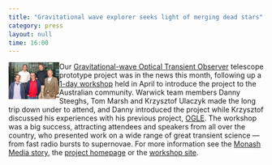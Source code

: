 ```yaml
---
title: "Gravitational wave explorer seeks light of merging dead stars"
category: press
layout: null
time: 16:00
---
```

<!-- converted from blosxom format post using convert.pl dkg 22.1.2022 -->
<a href="http://monash.edu/news/show/gravitational-wave-explorer-seeks-light-of-merging-dead-stars"><img src="images/goto_team.jpg" width="100" align="left"></a>
Our 
<a href="http://goto-observatory.org">Gravitational-wave Optical Transient Observer</a> 
telescope prototype project was in the news this month, following up a 
<a href="http://goto-observatory.org/wiki/index.php?n=Public.2015Workshop">1-day workshop</a> 
held in April to
introduce the project to the Australian community. Warwick team members
Danny Steeghs, Tom Marsh and Krzysztof Ulaczyk made the long trip down under
to attend, and Danny introduced the project while Krzysztof discussed his
experiences with his previous project,
<a href="http://ogle.astrouw.edu.pl">OGLE</a>.
The workshop was a big success, attracting attendees and speakers from all
over the country, who presented work on a wide range of great transient
science &mdash; from fast radio bursts to supernovae. 
For more information see the 
<a href="http://monash.edu/news/show/gravitational-wave-explorer-seeks-light-of-merging-dead-stars">Monash Media story</a>,
the 
<a href="http://goto-observatory.org">project homepage</a> 
or the 
<a href="http://goto-observatory.org/wiki/index.php?n=Public.2015Workshop">workshop site</a>.
